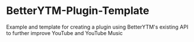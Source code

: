 # BetterYTM-Plugin-Template
Example and template for creating a plugin using BetterYTM's existing API to further improve YouTube and YouTube Music
